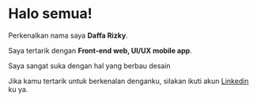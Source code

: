 # Halo semua! 

Perkenalkan nama saya **Daffa Rizky**.

Saya tertarik dengan **Front-end web, UI/UX mobile app**.

Saya sangat suka dengan hal yang berbau desain

Jika kamu tertarik untuk berkenalan denganku, silakan ikuti akun [Linkedin](https://www.linkedin.com/in/daffa-rizky-1a7722158/) ku ya.



